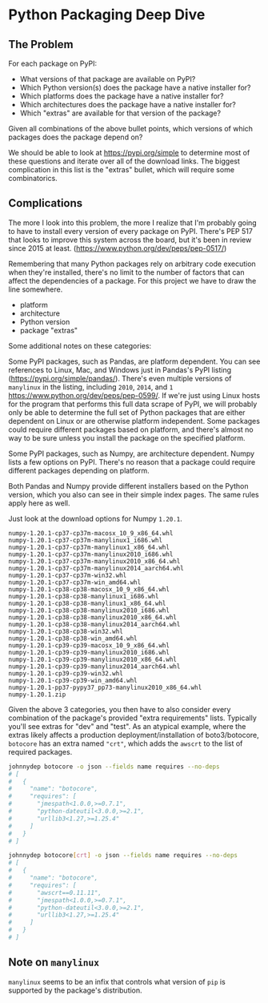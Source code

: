 # Python Packaging Deep Dive

## The Problem

For each package on PyPI:

- What versions of that package are available on PyPI?
- Which Python version(s) does the package have a native installer for?
- Which platforms does the package have a native installer for?
- Which architectures does the package have a native installer for?
- Which "extras" are available for that version of the package?

Given all combinations of the above bullet points, which versions of which packages does the package depend on?

We should be able to look at https://pypi.org/simple to determine most of these questions and iterate over all of the download links. The biggest complication in this list is the "extras" bullet, which will require some combinatorics.

## Complications

The more I look into this problem, the more I realize that I'm probably going to have to install every version of every package on PyPI. There's PEP 517 that looks to improve this system across the board, but it's been in review since 2015 at least. (https://www.python.org/dev/peps/pep-0517/)

Remembering that many Python packages rely on arbitrary code execution when they're installed, there's no limit to the number of factors that can affect the dependencies of a package. For this project we have to draw the line somewhere.

- platform
- architecture
- Python version
- package "extras"

Some additional notes on these categories:

Some PyPI packages, such as Pandas, are platform dependent. You can see references to Linux, Mac, and Windows just in Pandas's PyPI listing (https://pypi.org/simple/pandas/). There's even multiple versions of `manylinux` in the listing, including `2010`, `2014`, and `1` https://www.python.org/dev/peps/pep-0599/. If we're just using Linux hosts for the program that performs this full data scrape of PyPI, we will probably only be able to determine the full set of Python packages that are either dependent on Linux or are otherwise platform independent. Some packages could require different packages based on platform, and there's almost no way to be sure unless you install the package on the specified platform.

Some PyPI packages, such as Numpy, are architecture dependent. Numpy lists a few options on PyPI. There's no reason that a package could require different packages depending on platform.

Both Pandas and Numpy provide different installers based on the Python version, which you also can see in their simple index pages. The same rules apply here as well.

Just look at the download options for Numpy `1.20.1`.

```
numpy-1.20.1-cp37-cp37m-macosx_10_9_x86_64.whl
numpy-1.20.1-cp37-cp37m-manylinux1_i686.whl
numpy-1.20.1-cp37-cp37m-manylinux1_x86_64.whl
numpy-1.20.1-cp37-cp37m-manylinux2010_i686.whl
numpy-1.20.1-cp37-cp37m-manylinux2010_x86_64.whl
numpy-1.20.1-cp37-cp37m-manylinux2014_aarch64.whl
numpy-1.20.1-cp37-cp37m-win32.whl
numpy-1.20.1-cp37-cp37m-win_amd64.whl
numpy-1.20.1-cp38-cp38-macosx_10_9_x86_64.whl
numpy-1.20.1-cp38-cp38-manylinux1_i686.whl
numpy-1.20.1-cp38-cp38-manylinux1_x86_64.whl
numpy-1.20.1-cp38-cp38-manylinux2010_i686.whl
numpy-1.20.1-cp38-cp38-manylinux2010_x86_64.whl
numpy-1.20.1-cp38-cp38-manylinux2014_aarch64.whl
numpy-1.20.1-cp38-cp38-win32.whl
numpy-1.20.1-cp38-cp38-win_amd64.whl
numpy-1.20.1-cp39-cp39-macosx_10_9_x86_64.whl
numpy-1.20.1-cp39-cp39-manylinux2010_i686.whl
numpy-1.20.1-cp39-cp39-manylinux2010_x86_64.whl
numpy-1.20.1-cp39-cp39-manylinux2014_aarch64.whl
numpy-1.20.1-cp39-cp39-win32.whl
numpy-1.20.1-cp39-cp39-win_amd64.whl
numpy-1.20.1-pp37-pypy37_pp73-manylinux2010_x86_64.whl
numpy-1.20.1.zip
```

Given the above 3 categories, you then have to also consider every combination of the package's provided "extra requirements" lists. Typically you'll see extras for "dev" and "test". As an atypical example, where the extras likely affects a production deployment/installation of boto3/botocore, `botocore` has an extra named `"crt"`, which adds the `awscrt` to the list of required packages.

```bash
johnnydep botocore -o json --fields name requires --no-deps
# [
#   {
#     "name": "botocore",
#     "requires": [
#       "jmespath<1.0.0,>=0.7.1",
#       "python-dateutil<3.0.0,>=2.1",
#       "urllib3<1.27,>=1.25.4"
#     ]
#   }
# ]

johnnydep botocore[crt] -o json --fields name requires --no-deps
# [
#   {
#     "name": "botocore",
#     "requires": [
#       "awscrt==0.11.11",
#       "jmespath<1.0.0,>=0.7.1",
#       "python-dateutil<3.0.0,>=2.1",
#       "urllib3<1.27,>=1.25.4"
#     ]
#   }
# ]
```

## Note on `manylinux`

`manylinux` seems to be an infix that controls what version of `pip` is supported by the package's distribution.
